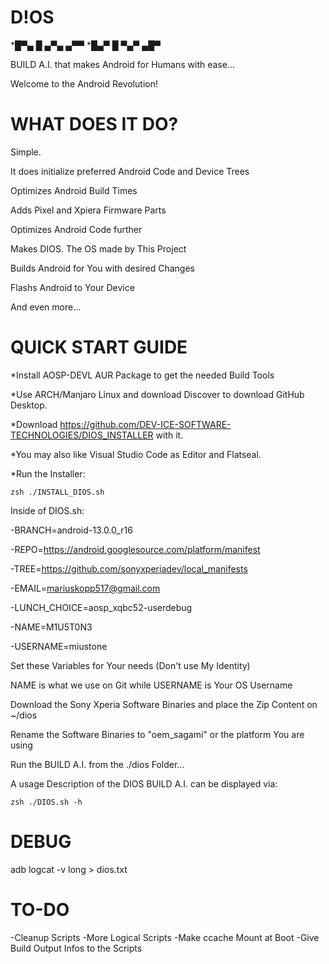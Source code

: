 # D!OS

*█▀▄ █ ▄▀▄ ▄▀▀ 
*█▄▀ █ ▀▄▀ ▄█▀ 


BUILD A.I. that makes Android for Humans with ease...

Welcome to the Android Revolution!

# WHAT DOES IT DO?

Simple. 

It does initialize preferred Android Code and Device Trees

Optimizes Android Build Times

Adds Pixel and Xpiera Firmware Parts

Optimizes Android Code further

Makes DIOS. The OS made by This Project

Builds Android for You with desired Changes

Flashs Android to Your Device

And even more...


# QUICK START GUIDE

*Install AOSP-DEVL AUR Package to get the needed Build Tools

*Use ARCH/Manjaro Linux and download Discover to download GitHub Desktop.

*Download https://github.com/DEV-ICE-SOFTWARE-TECHNOLOGIES/DIOS_INSTALLER with it. 

*You may also like Visual Studio Code as Editor and Flatseal.

*Run the Installer:
```
zsh ./INSTALL_DIOS.sh
```


Inside of DIOS.sh:

-BRANCH=android-13.0.0_r16

-REPO=https://android.googlesource.com/platform/manifest

-TREE=https://github.com/sonyxperiadev/local_manifests

-EMAIL=mariuskopp517@gmail.com

-LUNCH_CHOICE=aosp_xqbc52-userdebug

-NAME=M1U5T0N3

-USERNAME=miustone

Set these Variables for Your needs (Don't use My Identity)

NAME is what we use on Git while USERNAME is Your OS Username

Download the Sony Xperia Software Binaries and place the Zip Content on ~/dios

Rename the Software Binaries to "oem_sagami" or the platform You are using

Run the BUILD A.I. from the ./dios Folder...

A usage Description of the DIOS BUILD A.I. can be displayed via:
```
zsh ./DIOS.sh -h
```

# DEBUG

adb logcat -v long > dios.txt 

# TO-DO

-Cleanup Scripts
-More Logical Scripts
-Make ccache Mount at Boot
-Give Build Output Infos to the Scripts
